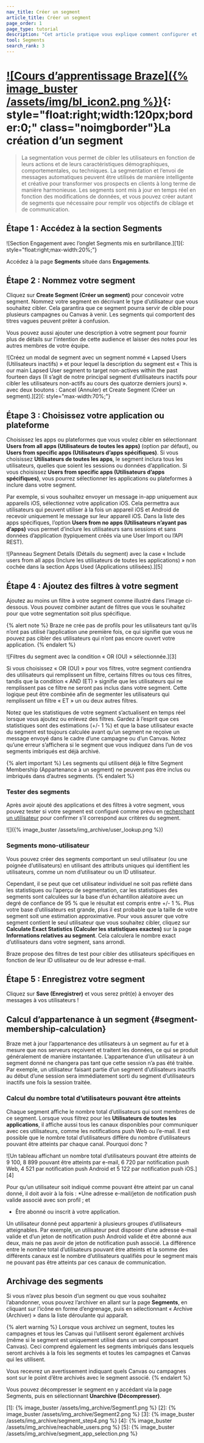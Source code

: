 ```yaml
---
nav_title: Créer un segment
article_title: Créer un segment
page_order: 1
page_type: tutorial
description: "Cet article pratique vous explique comment configurer et créer un segment avec Braze."
tool: Segments
search_rank: 3
---
```


# [![Cours d’apprentissage Braze]({% image_buster /assets/img/bl_icon2.png %})](https://learning.braze.com/segmentation-course){: style="float:right;width:120px;border:0;" class="noimgborder"}La création d’un segment

> La segmentation vous permet de cibler les utilisateurs en fonction de leurs actions et de leurs caractéristiques démographiques, comportementales, ou techniques. La segmentation et l’envoi de messages automatiques peuvent être utilisés de manière intelligente et créative pour transformer vos prospects en clients à long terme de manière harmonieuse. Les segments sont mis à jour en temps réel en fonction des modifications de données, et vous pouvez créer autant de segments que nécessaire pour remplir vos objectifs de ciblage et de communication.

## Étape 1 : Accédez à la section Segments

![Section Engagement avec l’onglet Segments mis en surbrillance.][1]{: style="float:right;max-width:20%;"}

Accédez à la page **Segments** située dans **Engagements**.

## Étape 2 : Nommez votre segment

Cliquez sur <i class="fas fa-plus"></i> **Create Segment (Créer un segment)** pour concevoir votre segment. Nommez votre segment en décrivant le type d’utilisateur que vous souhaitez cibler. Cela garantira que ce segment pourra servir de cible pour plusieurs campagnes ou Canvas à venir. Les segments qui comportent des titres vagues peuvent prêter à confusion.

Vous pouvez aussi ajouter une description à votre segment pour fournir plus de détails sur l’intention de cette audience et laisser des notes pour les autres membres de votre équipe.

![Créez un modal de segment avec un segment nommé « Lapsed Users (Utilisateurs inactifs) » et pour lequel la description du segment est « This is our main Lapsed User segment to target non-actives within the past fourteen days (Il s’agit de notre principal segment d’utilisateurs inactifs pour cibler les utilisateurs non-actifs au cours des quatorze derniers jours) ». avec deux boutons : Cancel (Annuler) et Create Segment (Créer un segment).][2]{: style="max-width:70%;"}

## Étape 3 : Choisissez votre application ou plateforme

Choisissez les apps ou plateformes que vous voulez cibler en sélectionnant **Users from all apps (Utilisateurs de toutes les apps)** (option par défaut), ou **Users from specific apps (Utilisateurs d’apps spécifiques)**. Si vous choisissez **Utilisateurs de toutes les apps**, le segment inclura tous les utilisateurs, quelles que soient les sessions ou données d’application. Si vous choisissez **Users from specific apps (Utilisateurs d’apps spécifiques)**, vous pourrez sélectionner les applications ou plateformes à inclure dans votre segment. 

Par exemple, si vous souhaitez envoyer un message in-app uniquement aux appareils iOS, sélectionnez votre application iOS. Cela permettra aux utilisateurs qui peuvent utiliser à la fois un appareil iOS et Android de recevoir uniquement le message sur leur appareil iOS. Dans la liste des apps spécifiques, l’option **Users from no apps (Utilisateurs n’ayant pas d’apps)** vous permet d’inclure les utilisateurs sans sessions et sans données d’application (typiquement créés via une User Import ou l’API REST).

![Panneau Segment Details (Détails du segment) avec la case « Include users from all apps (Inclure les utilisateurs de toutes les applications) » non cochée dans la section Apps Used (Applications utilisées).][5]

## Étape 4 : Ajoutez des filtres à votre segment

Ajoutez au moins un filtre à votre segment comme illustré dans l’image ci-dessous. Vous pouvez combiner autant de filtres que vous le souhaitez pour que votre segmentation soit plus spécifique.

{% alert note %}
Braze ne crée pas de profils pour les utilisateurs tant qu’ils n’ont pas utilisé l’application une première fois, ce qui signifie que vous ne pouvez pas cibler des utilisateurs qui n’ont pas encore ouvert votre application.
{% endalert %}

![Filtres du segment avec la condition « OR (OU) » sélectionnée.][3]

Si vous choisissez « OR (OU) » pour vos filtres, votre segment contiendra des utilisateurs qui remplissent un filtre, certains filtres ou tous ces filtres, tandis que la condition « AND (ET) » signifie que les utilisateurs qui ne remplissent pas ce filtre ne seront pas inclus dans votre segment. Cette logique peut être combinée afin de segmenter les utilisateurs qui remplissent un filtre « ET » un ou deux autres filtres.

Notez que les statistiques de votre segment s’actualisent en temps réel lorsque vous ajoutez ou enlevez des filtres. Gardez à l’esprit que ces statistiques sont des estimations (+/- 1 %) et que la base utilisateur exacte du segment est toujours calculée avant qu’un segment ne reçoive un message envoyé dans le cadre d’une campagne ou d’un Canvas. Notez qu’une erreur s’affichera si le segment que vous indiquez dans l’un de vos segments imbriqués est déjà archivé.

{% alert important %}
Les segments qui utilisent déjà le filtre Segment Membership (Appartenance à un segment) ne peuvent pas être inclus ou imbriqués dans d’autres segments.
{% endalert %}

### Tester des segments

Après avoir ajouté des applications et des filtres à votre segment, vous pouvez tester si votre segment est configuré comme prévu en [recherchant un utilisateur]({{site.baseurl}}/user_guide/engagement_tools/segments/user_lookup/) pour confirmer s’il correspond aux critères du segment.

![]({% image_buster /assets/img_archive/user_lookup.png %})

### Segments mono-utilisateur

Vous pouvez créer des segments comportant un seul utilisateur (ou une poignée d’utilisateurs) en utilisant des attributs uniques qui identifient les utilisateurs, comme un nom d’utilisateur ou un ID utilisateur.

Cependant, il se peut que cet utilisateur individuel ne soit pas reflété dans les statistiques ou l’aperçu de segmentation, car les statistiques des segments sont calculées sur la base d’un échantillon aléatoire avec un degré de confiance de 95 % que le résultat est compris entre +/- 1 %. Plus votre base d’utilisateurs est grande, plus il est probable que la taille de votre segment soit une estimation approximative. Pour vous assurer que votre segment contient le seul utilisateur que vous souhaitez cibler, cliquez sur **Calculate Exact Statistics (Calculer les statistiques exactes)** sur la page **Informations relatives au segment**. Cela calculera le nombre exact d’utilisateurs dans votre segment, sans arrondi.

Braze propose des filtres de test pour cibler des utilisateurs spécifiques en fonction de leur ID utilisateur ou de leur adresse e-mail.

## Étape 5 : Enregistrez votre segment

Cliquez sur **Save (Enregistrer)** et vous serez prêt(e) à envoyer des messages à vos utilisateurs !

## Calcul d’appartenance à un segment {#segment-membership-calculation}

Braze met à jour l’appartenance des utilisateurs à un segment au fur et à mesure que nos serveurs reçoivent et traitent les données, ce qui se produit généralement de manière instantanée. L’appartenance d’un utilisateur à un segment donné ne changera pas tant que cette session n’a pas été traitée. Par exemple, un utilisateur faisant partie d’un segment d’utilisateurs inactifs au début d’une session sera immédiatement sorti du segment d’utilisateurs inactifs une fois la session traitée.

### Calcul du nombre total d’utilisateurs pouvant être atteints

Chaque segment affiche le nombre total d’utilisateurs qui sont membres de ce segment. Lorsque vous filtrez pour les **Utilisateurs de toutes les applications**, il affiche aussi tous les canaux disponibles pour communiquer avec ces utilisateurs, comme les notifications push Web ou l’e-mail. Il est possible que le nombre total d’utilisateurs diffère du nombre d’utilisateurs pouvant être atteints par chaque canal. Pourquoi donc ?

![Un tableau affichant un nombre total d’utilisateurs pouvant être atteints de 9 100, 8 899 pouvant être atteints par e-mail, 6 720 par notification push Web, 4 521 par notification push Android et 5 122 par notification push iOS.][4]

Pour qu’un utilisateur soit indiqué comme pouvant être atteint par un canal donné, il doit avoir à la fois :
*Une adresse e-mail/jeton de notification push valide associé avec son profil ; et
* Être abonné ou inscrit à votre application.

Un utilisateur donné peut appartenir à plusieurs groupes d’utilisateurs atteignables. Par exemple, un utilisateur peut disposer d’une adresse e-mail valide et d’un jeton de notification push Android valide et être abonné aux deux, mais ne pas avoir de jeton de notification push associé. La différence entre le nombre total d’utilisateurs pouvant être atteints et la somme des différents canaux est le nombre d’utilisateurs qualifiés pour le segment mais ne pouvant pas être atteints par ces canaux de communication.

## Archivage des segments

Si vous n’avez plus besoin d’un segment ou que vous souhaitez l’abandonner, vous pouvez l’archiver en allant sur la page **Segments**, en cliquant sur l’icône en forme d’engrenage, puis en sélectionnant « Archive (Archiver) » dans la liste déroulante qui apparaît.

{% alert warning %}
Lorsque vous archivez un segment, toutes les campagnes et tous les Canvas qui l’utilisent seront également archivés (même si le segment est uniquement utilisé dans un seul composant Canvas). Ceci comprend également les segments imbriqués dans lesquels seront archivés à la fois les segments et toutes les campagnes et Canvas qui les utilisent.

Vous recevrez un avertissement indiquant quels Canvas ou campagnes sont sur le point d’être archivés avec le segment associé.
{% endalert %}

Vous pouvez décompresser le segment en y accédant via la page Segments, puis en sélectionnant **Unarchive (Décompresser)**.

[1]: {% image_buster /assets/img_archive/Segment1.png %}
[2]: {% image_buster /assets/img_archive/Segment2.png %}
[3]: {% image_buster /assets/img_archive/segment_step4.png %}
[4]: {% image_buster /assets/img_archive/reachable_users.png %}
[5]: {% image_buster /assets/img_archive/segment_app_selection.png %}
